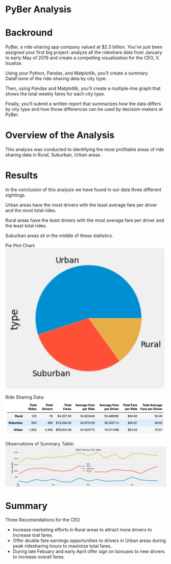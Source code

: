 # PyBer Analysis

# Backround

 PyBer, a ride-sharing app company valued at $2.3 billion. You've just been assigned your first big project: analyze all the rideshare data from January to early May of 2019 and create a compelling visualization for the CEO, V. Isualize.

Using your Python, Pandas, and Matplotlib, you’ll create a summary DataFrame of the ride-sharing data by city type. 

Then, using Pandas and Matplotlib, you’ll create a multiple-line graph that shows the total weekly fares for each city type. 

Finally, you’ll submit a written report that summarizes how the data differs by city type and how those differences can be used by decision-makers at PyBer.

# Overview of the Analysis

This analysis was conducted to identifying the most profitable areas of ride sharing data in Rural, Suburban, Urban areas. 




# Results

In the conclusion of this analysis we have found in our data three different sightings.

Urban areas have the most drivers with the least average fare per driver and the most total rides.

Rural areas have the least drivers with the most average fare per driver and the least total rides.

Suburban areas sit in the middle of these statistics. 

Pie Plot Chart:
![Pie Chart City Types](./resources/Pie%20Chart%20City%20Types.png)


Ride Sharing Data:
![Summary of Rides, Drivers,Fares](./resources/Summary%20of%20Rides%2C%20Drivers%2CFares%20.png)

Observations of Summary Table:
![Fare_Summary_Plot](./analysis/Fare_Summary_Plot.png)

# Summary

Three Recomendations for the CEO

* Increase marketing efforts in Rural areas to attract more drivers to increase toal fares.
* Offer double fare earnings opportunities to drivers in Urban areas during peak ridesharing hours to maximize total fares.
* During late Febuary and early April offer sign on bonuses to new drivers to increase overall fares.
